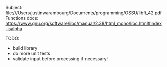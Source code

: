 Subject: file:///Users/justinwarambourg/Documents/programming/OSSU/libft_42.pdf
Functions docs: https://www.gnu.org/software/libc/manual/2.38/html_mono/libc.html#index-isalpha

TODO:
- build library
- do more unit tests 
- validate input before processing if necessary!